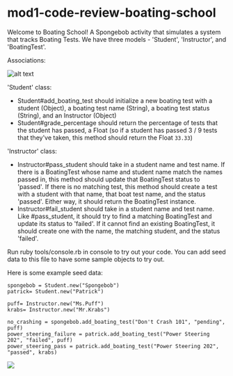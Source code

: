 # mod1-code-review-boating-school

Welcome to Boating School!  A Spongebob activity that simulates a system that tracks Boating Tests.  We have three models - 'Student', 'Instructor', and 'BoatingTest'.

Associations:

![alt text][chart]

[chart]: https://i.imgur.com/eiFqjJe.png

'Student' class:
* Student#add_boating_test should initialize a new boating test with a student (Object), a boating test name (String), a boating test status (String), and an Instructor (Object)
* Student#grade_percentage should return the percentage of tests that the student has passed, a Float (so if a student has passed 3 / 9 tests that they've taken, this method should return the Float `33.33`)


'Instructor' class:
* Instructor#pass_student should take in a student name and test name. If there is a BoatingTest whose name and student name match the names passed in, this method should update that BoatingTest status to 'passed'. If there is no matching test, this method should create a test with a student with that name, that boat test name, and the status 'passed'. Either way, it should return the BoatingTest instance.
* Instructor#fail_student should take in a student name and test name. Like #pass_student, it should try to find a matching BoatingTest and update its status to 'failed'. If it cannot find an existing BoatingTest, it should create one with the name, the matching student, and the status 'failed'.

Run ruby tools/console.rb in console to try out your code. You can add seed data to this file to have some sample objects to try out.

Here is some example seed data:

```
spongebob = Student.new("Spongebob")
patrick= Student.new("Patrick")

puff= Instructor.new("Ms.Puff")
krabs= Instructor.new("Mr.Krabs")

no_crashing = spongebob.add_boating_test("Don't Crash 101", "pending", puff)
power_steering_failure = patrick.add_boating_test("Power Steering 202", "failed", puff)
power_steering_pass = patrick.add_boating_test("Power Steering 202", "passed", krabs)
```

![](https://media.giphy.com/media/GwYxLtDaB3Wso/giphy.gif)
